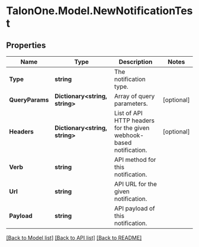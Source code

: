 # TalonOne.Model.NewNotificationTest
## Properties

Name | Type | Description | Notes
------------ | ------------- | ------------- | -------------
**Type** | **string** | The notification type. | 
**QueryParams** | **Dictionary&lt;string, string&gt;** | Array of query parameters. | [optional] 
**Headers** | **Dictionary&lt;string, string&gt;** | List of API HTTP headers for the given webhook-based notification. | [optional] 
**Verb** | **string** | API method for this notification. | 
**Url** | **string** | API URL for the given notification. | 
**Payload** | **string** | API payload of this notification. | 

[[Back to Model list]](../README.md#documentation-for-models) [[Back to API list]](../README.md#documentation-for-api-endpoints) [[Back to README]](../README.md)

